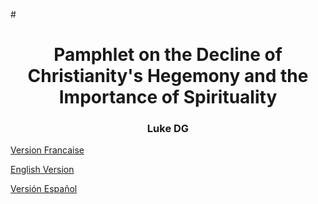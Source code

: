 #<h1 align="center"> Pamphlet on the Decline of Christianity's Hegemony and the Importance of Spirituality </h1>

<h3 align="center"> Luke DG </h3>

[Version Francaise](2020-2021_DG_LUKE_D%C3%A9clinDeLH%C3%A9g%C3%A9monieDuChristianismeDansLeMondeOccidental-EtLImportanceDeLaSpiritualit%C3%A9_VERSION_FRANCAISE.pdf)

[English Version](2020-2021_DG_LUKE_DeclineOfChristianitysHegemonyInTheWesternWorld-AndTheImportanceOfSpirituality_ORIGINAL_VERSION_ENGLISH.pdf)

[Versión Español](2020-2021_DG_LUKE_DecliveDeLaHegemoniaDelCristianismoEnElMundoOccidental-yImportanciaDeLaEspiritualidad_VERSION_ESPANOL.pdf)

